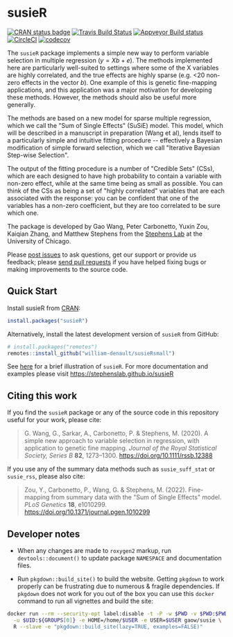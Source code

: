 # susieR

[![CRAN status badge](https://www.r-pkg.org/badges/version/susieR)](https://cran.r-project.org/package=susieR)
[![Travis Build Status](https://travis-ci.org/stephenslab/susieR.svg?branch=master)](https://travis-ci.org/stephenslab/susieR)
[![Appveyor Build status](https://ci.appveyor.com/api/projects/status/tcgeqxd8q8krija6?svg=true)](https://ci.appveyor.com/project/pcarbo/susier)
[![CircleCI](https://dl.circleci.com/status-badge/img/gh/stephenslab/susieR/tree/master.svg?style=svg)](https://app.circleci.com/pipelines/github/stephenslab/susieR?branch=master)
[![codecov](https://codecov.io/gh/stephenslab/susieR/branch/master/graph/badge.svg)](https://app.codecov.io/gh/stephenslab/susieR)

The `susieR` package implements a simple new way to perform variable
selection in multiple regression ($y=Xb+e$). The methods implemented
here are particularly well-suited to settings where some of the X
variables are highly correlated, and the true effects are highly
sparse (e.g. <20 non-zero effects in the vector $b$).  One example of
this is genetic fine-mapping applications, and this application was a
major motivation for developing these methods. However, the methods
should also be useful more generally.

The methods are based on a new model for sparse multiple regression,
which we call the "Sum of Single Effects" (SuSiE) model.  This model,
which will be described in a manuscript in preparation (Wang et al),
lends itself to a particularly simple and intuitive fitting procedure
-- effectively a Bayesian modification of simple forward selection,
which we call "Iterative Bayesian Step-wise Selection".

The output of the fitting procedure is a number of "Credible Sets"
(CSs), which are each designed to have high probability to contain a
variable with non-zero effect, while at the same time being as small
as possible. You can think of the CSs as being a set of "highly
correlated" variables that are each associated with the response: you
can be confident that one of the variables has a non-zero coefficient,
but they are too correlated to be sure which one.

The package is developed by Gao Wang, Peter Carbonetto, Yuxin Zou,
Kaiqian Zhang, and Matthew Stephens from the
[Stephens Lab](https://stephenslab.uchicago.edu) at the University of
Chicago.

Please
[post issues](https://github.com/stephenslab/susieR/issues) to ask
questions, get our support or provide us feedback; please
[send pull requests](https://github.com/stephenslab/susieR/pulls) if
you have helped fixing bugs or making improvements to the source code.

## Quick Start

Install susieR from [CRAN](https://cran.r-project.org/package=susieR):

```R
install.packages("susieR")
```

Alternatively, install the latest development version of `susieR`
from GitHub:

```R
# install.packages("remotes")
remotes::install_github("william-denault/susieRsmall")
```

See [here](https://stephenslab.github.io/susieR/articles/mwe.html) for
a brief illustration of `susieR`. For more documentation and examples
please visit https://stephenslab.github.io/susieR

## Citing this work

If you find the `susieR` package or any of the source code in this
repository useful for your work, please cite:

> G. Wang, G., Sarkar, A., Carbonetto, P. & Stephens, M. (2020). A
> simple new approach to variable selection in regression, with
> application to genetic fine mapping. *Journal of the Royal
> Statistical Society, Series B* **82**, 1273–1300.
> https://doi.org/10.1111/rssb.12388

If you use any of the summary data methods such as `susie_suff_stat`
or `susie_rss`, please also cite:

> Zou, Y., Carbonetto, P., Wang, G. & Stephens, M. (2022). Fine-mapping
> from summary data with the "Sum of Single Effects" model. *PLoS
> Genetics* **18**, e1010299. https://doi.org/10.1371/journal.pgen.1010299

## Developer notes

+ When any changes are made to `roxygen2` markup, run
`devtools::document()` to update package `NAMESPACE` and documentation
files.

+ Run `pkgdown::build_site()` to build the website. Getting `pkgdown`
to work properly can be frustrating due to numerous & fragile dependencies.
If `pkgdown` does not work for you out of the box you can use this `docker`
command to run all vignettes and build the site:

```bash
docker run --rm --security-opt label:disable -t -P -w $PWD -v $PWD:$PWD \
  -u $UID:${GROUPS[0]} -e HOME=/home/$USER -e USER=$USER gaow/susie \
  R --slave -e "pkgdown::build_site(lazy=TRUE, examples=FALSE)"
```

[susie-preprint]: https://doi.org/10.1101/501114
